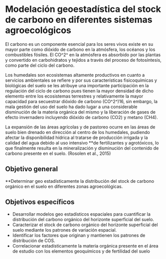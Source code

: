 # Modelación geoestadística del stock de carbono en diferentes sistemas agroecológicos

El carbono es un componente esencial para los seres vivos existe en su mayor parte como dióxido de carbono en la atmósfera, los océanos y los combustibles fósiles. El CO^2^ en la atmósfera es absorbido por las plantas y convertido en carbohidratos y tejidos a través del proceso de fotosíntesis, como parte del ciclo del carbono.

Los humedales son ecosistemas altamente productivos en cuanto a servicios ambientales se refiere y por sus características fisicoquímicas y biológicas del suelo se les atribuye una importante participación en la regulación del ciclo de carbono pues tienen la mayor densidad de dicho elemento entre los ecosistemas terrestres y relativamente la mayor capacidad para secuestrar dióxido de carbono (CO^2^)16, sin embargo, la mala gestión del uso del suelo ha dado lugar a una considerable disminución de la materia orgánica del mismo y la liberación de gases de efecto invernadero incluyendo dióxido de carbono (CO2) y metano (CH4).

La expansión de las áreas agrícolas y de pastoreo ocurre en las áreas de suelo bien drenado en dirección al centro de los humedales, pudiendo afectar la disponibilidad hídrica al tratarse de producción irrigada y la calidad del agua debido al uso intensivo **de fertilizantes y agrotóxicos, lo que finalmente resulta en la mineralización y disminución del contenido de carbono presente en el suelo. (Rosolen et al., 2015)


## Objetivo general

**Determinar geo estadísticamente la distribución del stock de carbono orgánico en el suelo en diferentes zonas agroecológicas.

## Objetivos específicos

* Desarrollar modelos geo estadísticos espaciales para cuantificar la distribución del carbono orgánico del horizonte superficial del suelo.
* Caracterizar el stock de carbono orgánico del horizonte superficial del suelo mediante los patrones de variación espacial.
* Identificar los factores que originan y mantienen los patrones de distribución de COS.
* Correlacionar estadísticamente la materia orgánica presente en el área de estudio con los elementos geoquímicos y de fertilidad del suelo
